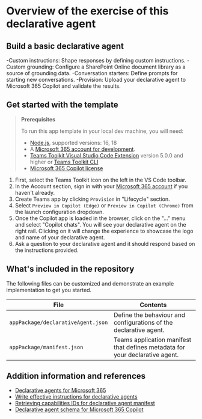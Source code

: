 # Overview of the exercise of this declarative agent 

## Build a basic declarative agent

-Custom instructions: Shape responses by defining custom instructions.
-Custom grounding: Configure a SharePoint Online document library as a source of grounding data.
-Conversation starters: Define prompts for starting new conversations.
-Provision: Upload your declarative agent to Microsoft 365 Copilot and validate the results.

## Get started with the template

> **Prerequisites**
>
> To run this app template in your local dev machine, you will need:
>
> - [Node.js](https://nodejs.org/), supported versions: 16, 18
> - A [Microsoft 365 account for development](https://docs.microsoft.com/microsoftteams/platform/toolkit/accounts).
> - [Teams Toolkit Visual Studio Code Extension](https://aka.ms/teams-toolkit) version 5.0.0 and higher or [Teams Toolkit CLI](https://aka.ms/teamsfx-toolkit-cli)
> - [Microsoft 365 Copilot license](https://learn.microsoft.com/microsoft-365-copilot/extensibility/prerequisites#prerequisites)

1. First, select the Teams Toolkit icon on the left in the VS Code toolbar.
2. In the Account section, sign in with your [Microsoft 365 account](https://docs.microsoft.com/microsoftteams/platform/toolkit/accounts) if you haven't already.
3. Create Teams app by clicking `Provision` in "Lifecycle" section.
4. Select `Preview in Copilot (Edge)` or `Preview in Copilot (Chrome)` from the launch configuration dropdown.
5. Once the Copilot app is loaded in the browser, click on the "…" menu and select "Copilot chats". You will see your declarative agent on the right rail. Clicking on it will change the experience to showcase the logo and name of your declarative agent.
6. Ask a question to your declarative agent and it should respond based on the instructions provided.

## What's included in the repository

The following files can be customized and demonstrate an example implementation to get you started.

| File                                 | Contents                                                                       |
| ------------------------------------ | ------------------------------------------------------------------------------ |
| `appPackage/declarativeAgent.json` | Define the behaviour and configurations of the declarative agent.            |
| `appPackage/manifest.json`           | Teams application manifest that defines metadata for your declarative agent. |

## Addition information and references

- [Declarative agents for Microsoft 365](https://aka.ms/teams-toolkit-declarative-agent)
- [Write effective instructions for declarative agents](https://learn.microsoft.com/en-us/microsoft-365-copilot/extensibility/declarative-agent-instructions)
- [Retrieving capabilities IDs for declarative agent manifest](https://learn.microsoft.com/en-us/microsoft-365-copilot/extensibility/declarative-agent-capabilities-ids?tabs=explorer#microsoft-graph-connectors)
- [Declarative agent schema for Microsoft 365 Copilot]( https://learn.microsoft.com/en-us/microsoft-365-copilot/extensibility/declarative-agent-manifest#onedrive-and-sharepoint-object
)
